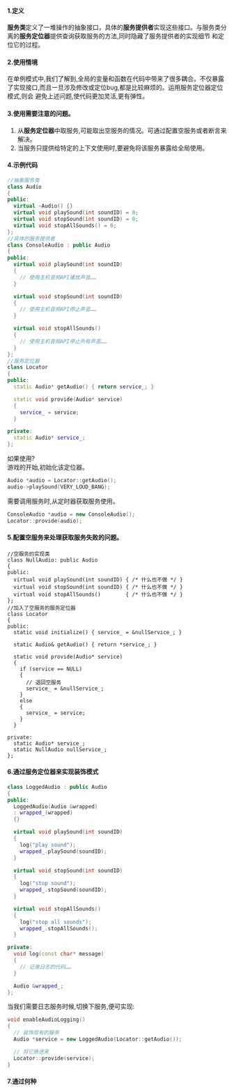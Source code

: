 #### 1.定义
**服务类**定义了一堆操作的抽象接口，具体的**服务提供者**实现这些接口。与服务类分离的**服务定位器**提供查询获取服务的方法,同时隐藏了服务提供者的实现细节
和定位它的过程。  


#### 2.使用情境
在单例模式中,我们了解到,全局的变量和函数在代码中带来了很多耦合。不仅暴露了实现接口,而且一旦涉及修改或定位bug,都是比较麻烦的。运用服务定位器定位模式,则会
避免上述问题,使代码更加灵活,更有弹性。

#### 3.使用需要注意的问题。
1. 从**服务定位器**中取服务,可能取出空服务的情况。可通过配置空服务或者断言来解决。
2. 当服务只提供给特定的上下文使用时,要避免将该服务暴露给全局使用。

#### 4.示例代码
```cpp
//抽象服务类
class Audio
{
public:
  virtual ~Audio() {}
  virtual void playSound(int soundID) = 0;
  virtual void stopSound(int soundID) = 0;
  virtual void stopAllSounds() = 0;
};
//具体的服务提供者
class ConsoleAudio : public Audio
{
public:
  virtual void playSound(int soundID)
  {
    // 使用主机音频API播放声音……
  }

  virtual void stopSound(int soundID)
  {
    // 使用主机音频API停止声音……
  }

  virtual void stopAllSounds()
  {
    // 使用主机音频API停止所有声音……
  }
};
//服务定位器
class Locator
{
public:
  static Audio* getAudio() { return service_; }

  static void provide(Audio* service)
  {
    service_ = service;
  }

private:
  static Audio* service_;
};
```
如果使用?  
游戏的开始,初始化该定位器。
```cpp
Audio *audio = Locator::getAudio();
audio->playSound(VERY_LOUD_BANG);
```
需要调用服务时,从定时器获取服务使用。
```cpp
ConsoleAudio *audio = new ConsoleAudio();
Locator::provide(audio);
```

#### 5.配置空服务来处理获取服务失败的问题。
```
//空服务的实现类
class NullAudio: public Audio
{
public:
  virtual void playSound(int soundID) { /* 什么也不做 */ }
  virtual void stopSound(int soundID) { /* 什么也不做 */ }
  virtual void stopAllSounds()        { /* 什么也不做 */ }
};
//加入了空服务的服务定位器
class Locator
{
public:
  static void initialize() { service_ = &nullService_; }

  static Audio& getAudio() { return *service_; }

  static void provide(Audio* service)
  {
    if (service == NULL)
    {
      // 退回空服务
      service_ = &nullService_;
    }
    else
    {
      service_ = service;
    }
  }

private:
  static Audio* service_;
  static NullAudio nullService_;
};
```


#### 6.通过服务定位器来实现装饰模式
```cpp
class LoggedAudio : public Audio
{
public:
  LoggedAudio(Audio &wrapped)
  : wrapped_(wrapped)
  {}

  virtual void playSound(int soundID)
  {
    log("play sound");
    wrapped_.playSound(soundID);
  }

  virtual void stopSound(int soundID)
  {
    log("stop sound");
    wrapped_.stopSound(soundID);
  }

  virtual void stopAllSounds()
  {
    log("stop all sounds");
    wrapped_.stopAllSounds();
  }

private:
  void log(const char* message)
  {
    // 记录日志的代码……
  }

  Audio &wrapped_;
};
```
当我们需要日志服务时候,切换下服务,便可实现:
```cpp
void enableAudioLogging()
{
  // 装饰现有的服务
  Audio *service = new LoggedAudio(Locator::getAudio());

  // 将它换进来
  Locator::provide(service);
}
```

#### 7.通过何种




